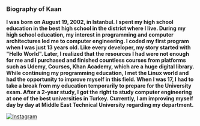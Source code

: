 ### Biography of Kaan

**I was born on August 19, 2002, in Istanbul. I spent my high school education in the best high school in the district where I live. During my high school education, my interest in programming and computer architectures led me to computer engineering. I coded my first program when I was just 13 years old. Like every developer, my story started with "Hello World". Later, I realized that the resources I had were not enough for me and I purchased and finished countless courses from platforms such as Udemy, Courses, Khan Academy, which are a huge digital library. While continuing my programming education, I met the Linux world and had the opportunity to improve myself in this field. When I was 17, I had to take a break from my education temporarily to prepare for the University exam. After a 2-year study, I got the right to study computer engineering at one of the best universities in Turkey. Currently, I am improving myself day by day at Middle East Technical University regarding my department.**


[![Instagram](https://icons-for-free.com/download-icon-instagram+logo+logo+website+icon-1320190502826859478_512.png)](https://www.instagram.com/kaanmertagyol)
